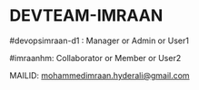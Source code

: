 # DEVTEAM-IMRAAN

#devopsimraan-d1 : Manager or Admin or User1

#imraanhm: Collaborator or Member or User2

MAILID: mohammedimraan.hyderali@gmail.com
